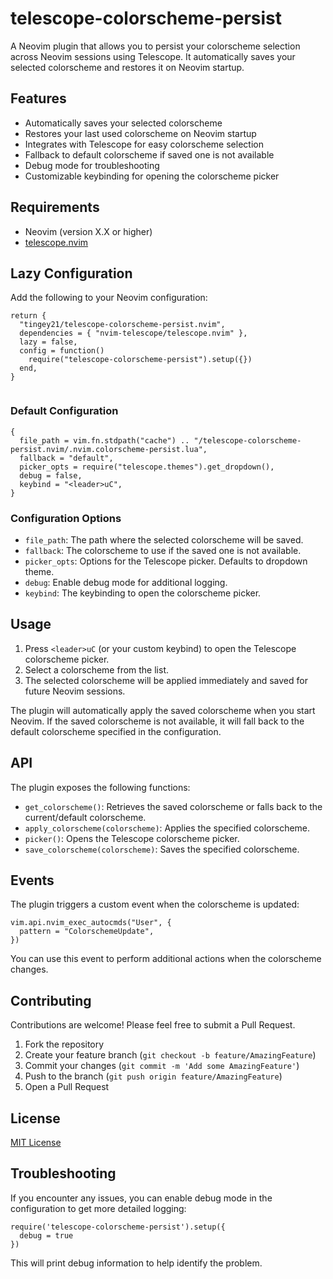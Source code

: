 # telescope-colorscheme-persist

A Neovim plugin that allows you to persist your colorscheme selection across Neovim sessions using Telescope. It automatically saves your selected colorscheme and restores it on Neovim startup.

## Features

- Automatically saves your selected colorscheme
- Restores your last used colorscheme on Neovim startup
- Integrates with Telescope for easy colorscheme selection
- Fallback to default colorscheme if saved one is not available
- Debug mode for troubleshooting
- Customizable keybinding for opening the colorscheme picker

## Requirements

- Neovim (version X.X or higher) <!-- Replace X.X with the minimum required version -->
- [telescope.nvim](https://github.com/nvim-telescope/telescope.nvim)




## Lazy Configuration

Add the following to your Neovim configuration:
```
return {
  "tingey21/telescope-colorscheme-persist.nvim",
  dependencies = { "nvim-telescope/telescope.nvim" },
  lazy = false,
  config = function()
    require("telescope-colorscheme-persist").setup({})
  end,
}


```
### Default Configuration
```
{
  file_path = vim.fn.stdpath("cache") .. "/telescope-colorscheme-persist.nvim/.nvim.colorscheme-persist.lua",
  fallback = "default",
  picker_opts = require("telescope.themes").get_dropdown(),
  debug = false,
  keybind = "<leader>uC",
}

```
### Configuration Options

- `file_path`: The path where the selected colorscheme will be saved.
- `fallback`: The colorscheme to use if the saved one is not available.
- `picker_opts`: Options for the Telescope picker. Defaults to dropdown theme.
- `debug`: Enable debug mode for additional logging.
- `keybind`: The keybinding to open the colorscheme picker.

## Usage

1. Press `<leader>uC` (or your custom keybind) to open the Telescope colorscheme picker.
2. Select a colorscheme from the list.
3. The selected colorscheme will be applied immediately and saved for future Neovim sessions.

The plugin will automatically apply the saved colorscheme when you start Neovim. If the saved colorscheme is not available, it will fall back to the default colorscheme specified in the configuration.

## API

The plugin exposes the following functions:

- `get_colorscheme()`: Retrieves the saved colorscheme or falls back to the current/default colorscheme.
- `apply_colorscheme(colorscheme)`: Applies the specified colorscheme.
- `picker()`: Opens the Telescope colorscheme picker.
- `save_colorscheme(colorscheme)`: Saves the specified colorscheme.

## Events

The plugin triggers a custom event when the colorscheme is updated:

```
vim.api.nvim_exec_autocmds("User", {
  pattern = "ColorschemeUpdate",
})
```

You can use this event to perform additional actions when the colorscheme changes.

## Contributing

Contributions are welcome! Please feel free to submit a Pull Request.

1. Fork the repository
2. Create your feature branch (`git checkout -b feature/AmazingFeature`)
3. Commit your changes (`git commit -m 'Add some AmazingFeature'`)
4. Push to the branch (`git push origin feature/AmazingFeature`)
5. Open a Pull Request

## License

[MIT License](LICENSE)

## Troubleshooting

If you encounter any issues, you can enable debug mode in the configuration to get more detailed logging:

```
require('telescope-colorscheme-persist').setup({
  debug = true
})
```

This will print debug information to help identify the problem.
